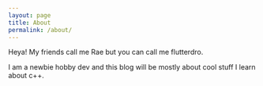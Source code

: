 ```yaml
---
layout: page
title: About
permalink: /about/
---
```


Heya! My friends call me Rae but you can call me flutterdro.

I am a newbie hobby dev and this blog will be mostly about cool stuff I learn about c++.
